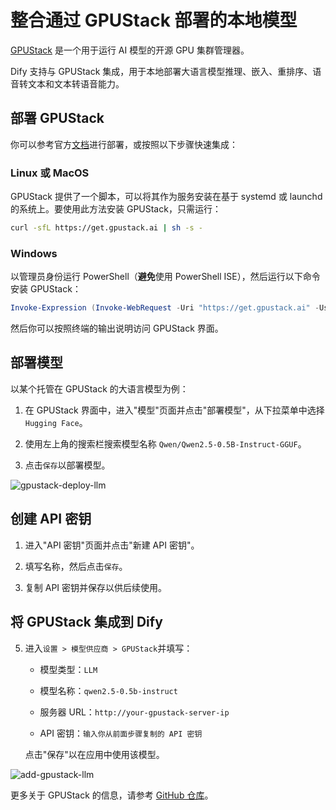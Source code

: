 # 整合通过 GPUStack 部署的本地模型

[GPUStack](https://github.com/gpustack/gpustack) 是一个用于运行 AI 模型的开源 GPU 集群管理器。

Dify 支持与 GPUStack 集成，用于本地部署大语言模型推理、嵌入、重排序、语音转文本和文本转语音能力。

## 部署 GPUStack

你可以参考官方[文档](https://docs.gpustack.ai)进行部署，或按照以下步骤快速集成：

### Linux 或 MacOS

GPUStack 提供了一个脚本，可以将其作为服务安装在基于 systemd 或 launchd 的系统上。要使用此方法安装 GPUStack，只需运行：

```bash
curl -sfL https://get.gpustack.ai | sh -s -
```

### Windows

以管理员身份运行 PowerShell（**避免**使用 PowerShell ISE），然后运行以下命令安装 GPUStack：

```powershell
Invoke-Expression (Invoke-WebRequest -Uri "https://get.gpustack.ai" -UseBasicParsing).Content
```

然后你可以按照终端的输出说明访问 GPUStack 界面。

## 部署模型

以某个托管在 GPUStack 的大语言模型为例：

1. 在 GPUStack 界面中，进入"模型"页面并点击"部署模型"，从下拉菜单中选择 `Hugging Face`。

2. 使用左上角的搜索栏搜索模型名称 `Qwen/Qwen2.5-0.5B-Instruct-GGUF`。

3. 点击`保存`以部署模型。

![gpustack-deploy-llm](https://assets-docs.dify.ai/2025/04/d19b69596b95ae94071f9430a1b983e6.png)

## 创建 API 密钥

1. 进入"API 密钥"页面并点击"新建 API 密钥"。

2. 填写名称，然后点击`保存`。

3. 复制 API 密钥并保存以供后续使用。

## 将 GPUStack 集成到 Dify

5. 进入`设置 > 模型供应商 > GPUStack`并填写：

   - 模型类型：`LLM`

   - 模型名称：`qwen2.5-0.5b-instruct`

   - 服务器 URL：`http://your-gpustack-server-ip`

   - API 密钥：`输入你从前面步骤复制的 API 密钥`

   点击"保存"以在应用中使用该模型。

![add-gpustack-llm](https://assets-docs.dify.ai/2025/04/8178418f93ccea1668564d8bd9777303.png)

更多关于 GPUStack 的信息，请参考 [GitHub 仓库](https://github.com/gpustack/gpustack)。
